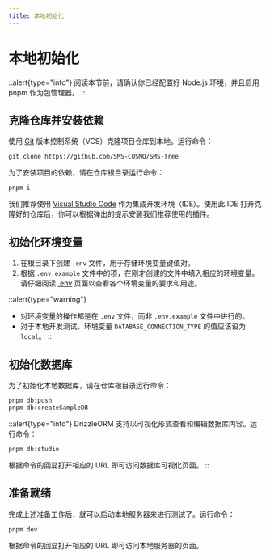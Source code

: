 ```yaml
---
title: 本地初始化
---
```


# 本地初始化

::alert{type="info"}
阅读本节前，请确认你已经配置好 Node.js 环境，并且启用 pnpm 作为包管理器。
::

## 克隆仓库并安装依赖

使用 [Git](https://git-scm.com/) 版本控制系统（VCS）克隆项目仓库到本地。运行命令：

```shell
git clone https://github.com/SMS-COSMO/SMS-Tree
```

为了安装项目的依赖，请在仓库根目录运行命令：

```shell
pnpm i
```

我们推荐使用 [Visual Studio Code](https://code.visualstudio.com/) 作为集成开发环境（IDE）。使用此 IDE 打开克隆好的仓库后，你可以根据弹出的提示安装我们推荐使用的插件。

## 初始化环境变量

1. 在根目录下创建 `.env` 文件，用于存储环境变量键值对。
2. 根据 `.env.example` 文件中的项，在刚才创建的文件中填入相应的环境变量。请仔细阅读 [.env](/developer/directory-structure/env) 页面以查看各个环境变量的要求和用途。

::alert{type="warning"}
- 对环境变量的操作都是在 `.env` 文件，而非 `.env.example` 文件中进行的。
- 对于本地开发测试，环境变量 `DATABASE_CONNECTION_TYPE` 的值应该设为 `local`。
::

## 初始化数据库

为了初始化本地数据库，请在仓库根目录运行命令：

```shell
pnpm db:push
pnpm db:createSampleDB
```

::alert{type="info"}
DrizzleORM 支持以可视化形式查看和编辑数据库内容。运行命令：

```shell
pnpm db:studio
```

根据命令的回显打开相应的 URL 即可访问数据库可视化页面。
::

## 准备就绪

完成上述准备工作后，就可以启动本地服务器来进行测试了。运行命令：

```shell
pnpm dev
```

根据命令的回显打开相应的 URL 即可访问本地服务器的页面。
